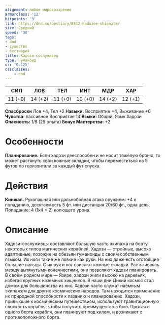 ```yaml
---
alignment: любое мировоззрение
armorclass: '12'
hitpoints: '9'
link: https://dnd.su/bestiary/8842-hadozee-shipmate/
size: Средний
speed: '30'
tags:
- dnd
- существо
- бестиарий
title: Хадози-сослуживец
type: Гуманоид
cr: '0.125'
cssclasses:
    - dnd
---
```



| СИЛ | ЛОВ | ТЕЛ | ИНТ | МДР | ХАР |
|---|---|---|---|---|---|
| 11 (+0) | 14 (+2) | 11 (+0) | 10 (+0) | 14 (+2) | 12 (+1) |
**Спасброски** Лов +4, Тел +2
**Навыки:** Восприятие +4, Выживание +6
**Чувства:** пассивное Восприятие 14
**Языки:** Общий, Язык Хадози
**Опасность:** 1/8 (25 опыта)
**Бонус Мастерства:** +2


# Особенности
**Планирование.** Если хадози дееспособен и не носит тяжёлую броню, то может растянуть свои кожные складки, чтобы переместиться на 5 футов по горизонтали за каждый фут спуска.


# Действия
**Кинжал.** Рукопашная или дальнобойная атака оружием: +4 к попаданию, досягаемость 5 фт. или дистанция 20/60 фт., одна цель. Попадание: 4 (1к4 + 2) колющего урона.


# Описание
Хадози-сослуживцы составляют большую часть экипажа на борту некоторых типов магических кораблей.      Хадози — стройные, высоко адаптивные, похожие на обезьян гуманоиды с своим собственным языком. Их ноги такие же ловкие как руки. На них даже есть отстоящие большие пальцы. С их рук и ног свисают кожные складки. Растягиваясь между вытянутыми конечностями, они позволяют хадози планировать. В своём родном мире — Язире, хадози жили высоко на деревьях, избегая крупных наземных хищников. В наши дни Дикий космос стал домом для большинства из них. Хадози часто служат наёмным экипажем для других космических народов. Там находится применение их природной способности к лазанию и планированию. Хадози, привыкшие к космическим путешествиям, используют гравитационную плоскость корабля, чтобы получить преимущество в бою. Прыгая с одного борта корабля, они планируют под килем, и возникают с противоположного борта.